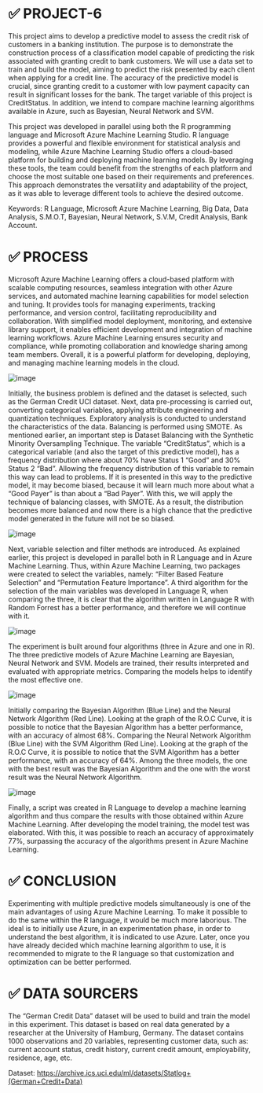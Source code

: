# ✅ PROJECT-6

This project aims to develop a predictive model to assess the credit risk of customers in a banking institution. The purpose is to demonstrate the construction process of a classification model capable of predicting the risk associated with granting credit to bank customers. We will use a data set to train and build the model, aiming to predict the risk presented by each client when applying for a credit line. The accuracy of the predictive model is crucial, since granting credit to a customer with low payment capacity can result in significant losses for the bank. The target variable of this project is CreditStatus. In addition, we intend to compare machine learning algorithms available in Azure, such as Bayesian, Neural Network and SVM.

This project was developed in parallel using both the R programming language and Microsoft Azure Machine Learning Studio. R language provides a powerful and flexible environment for statistical analysis and modeling, while Azure Machine Learning Studio offers a cloud-based platform for building and deploying machine learning models. By leveraging these tools, the team could benefit from the strengths of each platform and choose the most suitable one based on their requirements and preferences. This approach demonstrates the versatility and adaptability of the project, as it was able to leverage different tools to achieve the desired outcome.

Keywords: R Language, Microsoft Azure Machine Learning, Big Data, Data Analysis, S.M.O.T, Bayesian, Neural Network, S.V.M, Credit Analysis, Bank Account.

# ✅ PROCESS

Microsoft Azure Machine Learning offers a cloud-based platform with scalable computing resources, seamless integration with other Azure services, and automated machine learning capabilities for model selection and tuning. It provides tools for managing experiments, tracking performance, and version control, facilitating reproducibility and collaboration. With simplified model deployment, monitoring, and extensive library support, it enables efficient development and integration of machine learning workflows. Azure Machine Learning ensures security and compliance, while promoting collaboration and knowledge sharing among team members. Overall, it is a powerful platform for developing, deploying, and managing machine learning models in the cloud.

![image](https://github.com/lucashomuniz/PROJECT-6/assets/123151332/fecbf2d6-48d0-4f51-987f-9bf79add6886)

Initially, the business problem is defined and the dataset is selected, such as the German Credit UCI dataset. Next, data pre-processing is carried out, converting categorical variables, applying attribute engineering and quantization techniques. Exploratory analysis is conducted to understand the characteristics of the data. Balancing is performed using SMOTE. As mentioned earlier, an important step is Dataset Balancing with the Synthetic Minority Oversampling Technique. The variable “CreditStatus”, which is a categorical variable (and also the target of this predictive model), has a frequency distribution where about 70% have Status 1 “Good” and 30% Status 2 “Bad”. Allowing the frequency distribution of this variable to remain this way can lead to problems. If it is presented in this way to the predictive model, it may become biased, because it will learn much more about what a “Good Payer” is than about a “Bad Payer”. With this, we will apply the technique of balancing classes, with SMOTE. As a result, the distribution becomes more balanced and now there is a high chance that the predictive model generated in the future will not be so biased.

![image](https://github.com/lucashomuniz/PROJECT-6/assets/123151332/d5b8f5f9-b2f1-46e1-9ac1-4367dfe73f0e)

Next, variable selection and filter methods are introduced. As explained earlier, this project is developed in parallel both in R Language and in Azure Machine Learning. Thus, within Azure Machine Learning, two packages were created to select the variables, namely: “Filter Based Feature Selection” and “Permutation Feature Importance”. A third algorithm for the selection of the main variables was developed in Language R, when comparing the three, it is clear that the algorithm written in Language R with Random Forrest has a better performance, and therefore we will continue with it.

![image](https://github.com/lucashomuniz/PROJECT-6/assets/123151332/d7110c5a-6e9a-4ec0-9a08-af2bb94c03b8)

The experiment is built around four algorithms (three in Azure and one in R). The three predictive models of Azure Machine Learning are Bayesian, Neural Network and SVM. Models are trained, their results interpreted and evaluated with appropriate metrics. Comparing the models helps to identify the most effective one. 

![image](https://github.com/lucashomuniz/PROJECT-6/assets/123151332/5db634ce-bfa4-4b61-afe4-27ab7c565044)

Initially comparing the Bayesian Algorithm (Blue Line) and the Neural Network Algorithm (Red Line). Looking at the graph of the R.O.C Curve, it is possible to notice that the Bayesian Algorithm has a better performance, with an accuracy of almost 68%. Comparing the Neural Network Algorithm (Blue Line) with the SVM Algorithm (Red Line). Looking at the graph of the R.O.C Curve, it is possible to notice that the SVM Algorithm has a better performance, with an accuracy of 64%. Among the three models, the one with the best result was the Bayesian Algorithm and the one with the worst result was the Neural Network Algorithm. 

![image](https://github.com/lucashomuniz/PROJECT-6/assets/123151332/2037ad27-5730-4ec8-8bcd-2e284ec8bb73)

Finally, a script was created in R Language to develop a machine learning algorithm and thus compare the results with those obtained within Azure Machine Learning. After developing the model training, the model test was elaborated. With this, it was possible to reach an accuracy of approximately 77%, surpassing the accuracy of the algorithms present in Azure Machine Learning.

# ✅ CONCLUSION

Experimenting with multiple predictive models simultaneously is one of the main advantages of using Azure Machine Learning. To make it possible to do the same within the R language, it would be much more laborious. The ideal is to initially use Azure, in an experimentation phase, in order to understand the best algorithm, it is indicated to use Azure. Later, once you have already decided which machine learning algorithm to use, it is recommended to migrate to the R language so that customization and optimization can be better performed.

# ✅ DATA SOURCERS

The “German Credit Data” dataset will be used to build and train the model in this experiment. This dataset is based on real data generated by a researcher at the University of Hamburg, Germany. The dataset contains 1000 observations and 20 variables, representing customer data, such as: current account status, credit history, current credit amount, employability, residence, age, etc. 

Dataset: https://archive.ics.uci.edu/ml/datasets/Statlog+(German+Credit+Data)
